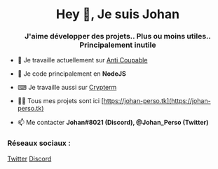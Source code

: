 <h1 align="center">Hey 👋, Je suis Johan</h1>
<h3 align="center">J'aime développer des projets.. Plus ou moins utiles.. Principalement inutile</h3>

- 🔭 Je travaille actuellement sur [Anti Coupable](https://anticoupable.tk)

- 🌱 Je code principalement en **NodeJS**

- ⌨ Je travaille aussi sur [Crypterm](https://github.com/johan-perso/crypterm)

- 👨‍💻 Tous mes projets sont ici [https://johan-perso.tk](https://johan-perso.tk)

- 📫 Me contacter **Johan#8021 (Discord), @Johan_Perso (Twitter)**

<h3 align="left">Réseaux sociaux :</h3>
<p align="left">
<a href="https://twitter.com/johan_perso" target="blank">Twitter</a>
<a href="https://discord.gg/496gpu3" target="blank">Discord</a>
</p>

<!-- Fait avec https://rahuldkjain.github.io/gh-profile-readme-generator -->
